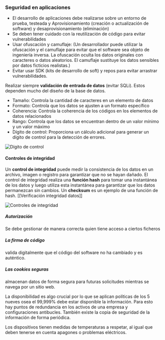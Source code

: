 ### Seguridad en aplicaciones

- El desarrollo de aplicaciones debe realizarse sobre un entorno de prueba, testeada y Aprovisionamiento (creación o actualización de software) y desaprovisionamiento (eliminación)
- Se deben tener cuidado con la reutilización de código para evitar vulnerabilidades
- Usar ofuscación y camuflaje: (Un desarrollador puede utilizar la ofuscación y el camuflaje para evitar que el software sea objeto de ingeniería inversa. La ofuscación oculta los datos originales con caracteres o datos aleatorios. El camuflaje sustituye los datos sensibles por datos ficticios realistas.)
- Evitar usar SDK (kits de desarrollo de soft) y repos para evitar arrastrar vulnerabilidades.

Realizar siempre **validación de entrada de datos** (evitar SQLi). Estos dependen mucho del diseño de la base de datos.
- Tamaño: Controla la cantidad de caracteres en un elemento de datos
- Formato: Controla que los datos se ajusten a un formato específico
- Coherencia: Controla la coherencia de los códigos en los elementos de datos relacionados
- Rango: Controla que los datos se encuentran dentro de un valor mínimo y un valor máximo
- Dígito de control: Proporciona un cálculo adicional para generar un dígito de control para la detección de errores.
 
![Dígito de control](https://i.postimg.cc/R0H5CBgF/ddcontrol.png)

#### Controles de integridad

Un **control de integridad** puede medir la consistencia de los datos en un archivo, imagen o registro para garantizar que no se hayan dañado. El control de integridad realiza una **función hash** para tomar una instantánea de los datos y luego utiliza esta instantánea para garantizar que los datos permanezcan sin cambios. Un **checksum** es un ejemplo de una función de hash.  [[Verificación integridad datos]]


![Controles de integridad](https://i.postimg.cc/9QpkNKd0/contorlesdeintegridad.png)


##### Autorización
Se debe gestionar de manera correcta quien tiene acceso a ciertos ficheros

##### La **firma de código** 
valida digitalmente que el código del software no ha cambiado y es auténtico.

##### Las **cookies seguras** 
almacenan datos de forma segura para futuras solicitudes mientras se navega por un sitio web.

La disponibilidad es algo crucial por lo que se aplican políticas de los 5 nueves osea el 99,999% debe estar disponible la información. Para esto hay puntos de redundancia en los activos de una empresa y configuraciones antibucles. También existe la copia de seguridad de la información de forma periódica.

Los dispositivos tienen medidas de temperaturas a respetar, al igual que deben tenerse en cuenta apagones o problemas eléctricos.